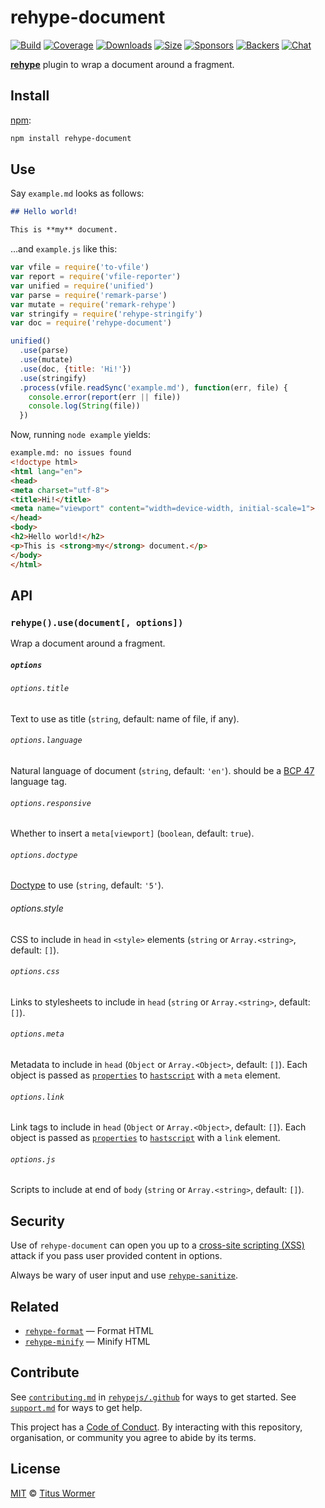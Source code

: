 # rehype-document

[![Build][build-badge]][build]
[![Coverage][coverage-badge]][coverage]
[![Downloads][downloads-badge]][downloads]
[![Size][size-badge]][size]
[![Sponsors][sponsors-badge]][collective]
[![Backers][backers-badge]][collective]
[![Chat][chat-badge]][chat]

[**rehype**][rehype] plugin to wrap a document around a fragment.

## Install

[npm][]:

```sh
npm install rehype-document
```

## Use

Say `example.md` looks as follows:

```markdown
## Hello world!

This is **my** document.
```

…and `example.js` like this:

```js
var vfile = require('to-vfile')
var report = require('vfile-reporter')
var unified = require('unified')
var parse = require('remark-parse')
var mutate = require('remark-rehype')
var stringify = require('rehype-stringify')
var doc = require('rehype-document')

unified()
  .use(parse)
  .use(mutate)
  .use(doc, {title: 'Hi!'})
  .use(stringify)
  .process(vfile.readSync('example.md'), function(err, file) {
    console.error(report(err || file))
    console.log(String(file))
  })
```

Now, running `node example` yields:

```html
example.md: no issues found
<!doctype html>
<html lang="en">
<head>
<meta charset="utf-8">
<title>Hi!</title>
<meta name="viewport" content="width=device-width, initial-scale=1">
</head>
<body>
<h2>Hello world!</h2>
<p>This is <strong>my</strong> document.</p>
</body>
</html>
```

## API

### `rehype().use(document[, options])`

Wrap a document around a fragment.

##### `options`

###### `options.title`

Text to use as title (`string`, default: name of file, if any).

###### `options.language`

Natural language of document (`string`, default: `'en'`).
should be a [BCP 47][bcp47] language tag.

###### `options.responsive`

Whether to insert a `meta[viewport]` (`boolean`, default: `true`).

###### `options.doctype`

[Doctype][] to use (`string`, default: `'5'`).

###### options.style

CSS to include in `head` in `<style>` elements (`string` or `Array.<string>`,
default: `[]`).

###### `options.css`

Links to stylesheets to include in `head` (`string` or `Array.<string>`,
default: `[]`).

###### `options.meta`

Metadata to include in `head` (`Object` or `Array.<Object>`, default: `[]`).
Each object is passed as [`properties`][props] to [`hastscript`][h] with a
`meta` element.

###### `options.link`

Link tags to include in `head` (`Object` or `Array.<Object>`, default: `[]`).
Each object is passed as [`properties`][props] to [`hastscript`][h] with a
`link` element.

###### `options.js`

Scripts to include at end of `body` (`string` or `Array.<string>`, default:
`[]`).

## Security

Use of `rehype-document` can open you up to a [cross-site scripting (XSS)][xss]
attack if you pass user provided content in options.

Always be wary of user input and use [`rehype-sanitize`][sanitize].

## Related

*   [`rehype-format`](https://github.com/rehypejs/rehype-format)
    — Format HTML
*   [`rehype-minify`](https://github.com/rehypejs/rehype-minify)
    — Minify HTML

## Contribute

See [`contributing.md`][contributing] in [`rehypejs/.github`][health] for ways
to get started.
See [`support.md`][support] for ways to get help.

This project has a [Code of Conduct][coc].
By interacting with this repository, organisation, or community you agree to
abide by its terms.

## License

[MIT][license] © [Titus Wormer][author]

<!-- Definitions -->

[build-badge]: https://img.shields.io/travis/rehypejs/rehype-document.svg

[build]: https://travis-ci.org/rehypejs/rehype-document

[coverage-badge]: https://img.shields.io/codecov/c/github/rehypejs/rehype-document.svg

[coverage]: https://codecov.io/github/rehypejs/rehype-document

[downloads-badge]: https://img.shields.io/npm/dm/rehype-document.svg

[downloads]: https://www.npmjs.com/package/rehype-document

[size-badge]: https://img.shields.io/bundlephobia/minzip/rehype-document.svg

[size]: https://bundlephobia.com/result?p=rehype-document

[sponsors-badge]: https://opencollective.com/unified/sponsors/badge.svg

[backers-badge]: https://opencollective.com/unified/backers/badge.svg

[collective]: https://opencollective.com/unified

[chat-badge]: https://img.shields.io/badge/join%20the%20community-on%20spectrum-7b16ff.svg

[chat]: https://spectrum.chat/unified/rehype

[npm]: https://docs.npmjs.com/cli/install

[health]: https://github.com/rehypejs/.github

[contributing]: https://github.com/rehypejs/.github/blob/master/contributing.md

[support]: https://github.com/rehypejs/.github/blob/master/support.md

[coc]: https://github.com/rehypejs/.github/blob/master/code-of-conduct.md

[license]: license

[author]: https://wooorm.com

[rehype]: https://github.com/rehypejs/rehype

[doctype]: https://github.com/wooorm/doctype

[bcp47]: https://tools.ietf.org/html/bcp47

[props]: https://github.com/syntax-tree/hastscript#hselector-properties-children

[h]: https://github.com/syntax-tree/hastscript

[xss]: https://en.wikipedia.org/wiki/Cross-site_scripting

[sanitize]: https://github.com/rehypejs/rehype-sanitize
